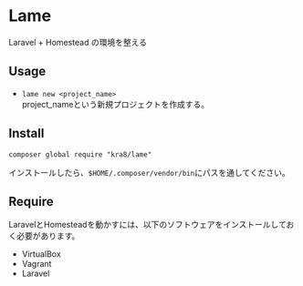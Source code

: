 # Lame
Laravel + Homestead の環境を整える  

## Usage
* `lame new <project_name>`  
project_nameという新規プロジェクトを作成する。

## Install
```
composer global require "kra8/lame"
```

インストールしたら、`$HOME/.composer/vendor/bin`にパスを通してください。

## Require
LaravelとHomesteadを動かすには、以下のソフトウェアをインストールしておく必要があります。
* VirtualBox
* Vagrant
* Laravel
